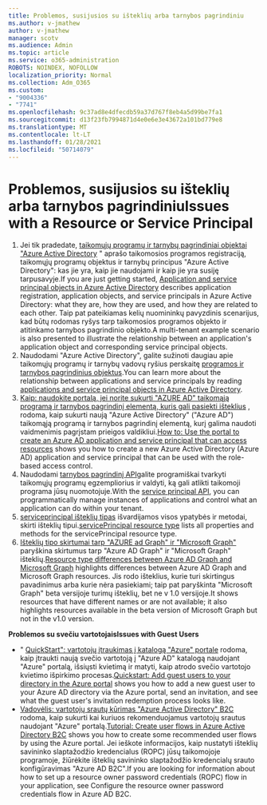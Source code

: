 ```yaml
---
title: Problemos, susijusios su išteklių arba tarnybos pagrindiniu
ms.author: v-jmathew
author: v-jmathew
manager: scotv
ms.audience: Admin
ms.topic: article
ms.service: o365-administration
ROBOTS: NOINDEX, NOFOLLOW
localization_priority: Normal
ms.collection: Adm_O365
ms.custom:
- "9004336"
- "7741"
ms.openlocfilehash: 9c37ad8e4dfecdb59a37d767f8eb4a5d99be7fa1
ms.sourcegitcommit: d13f23fb7994871d4e0e6e3e43672a101bd779e8
ms.translationtype: MT
ms.contentlocale: lt-LT
ms.lasthandoff: 01/28/2021
ms.locfileid: "50714079"
---
```

# <a name="issues-with-a-resource-or-service-principal"></a><span data-ttu-id="d3d0f-102">Problemos, susijusios su išteklių arba tarnybos pagrindiniu</span><span class="sxs-lookup"><span data-stu-id="d3d0f-102">Issues with a Resource or Service Principal</span></span>

1. <span data-ttu-id="d3d0f-103">Jei tik pradedate, [taikomųjų programų ir tarnybų pagrindiniai objektai "Azure Active Directory](https://docs.microsoft.com/azure/active-directory/develop/app-objects-and-service-principals) " aprašo taikomosios programos registraciją, taikomųjų programų objektus ir tarnybų principus "Azure Active Directory": kas jie yra, kaip jie naudojami ir kaip jie yra susiję tarpusavyje.</span><span class="sxs-lookup"><span data-stu-id="d3d0f-103">If you are just getting started, [Application and service principal objects in Azure Active Directory](https://docs.microsoft.com/azure/active-directory/develop/app-objects-and-service-principals) describes application registration, application objects, and service principals in Azure Active Directory: what they are, how they are used, and how they are related to each other.</span></span> <span data-ttu-id="d3d0f-104">Taip pat pateikiamas kelių nuomininkų pavyzdinis scenarijus, kad būtų rodomas ryšys tarp taikomosios programos objekto ir atitinkamo tarnybos pagrindinio objekto.</span><span class="sxs-lookup"><span data-stu-id="d3d0f-104">A multi-tenant example scenario is also presented to illustrate the relationship between an application's application object and corresponding service principal objects.</span></span>
2. <span data-ttu-id="d3d0f-105">Naudodami "Azure Active Directory", galite sužinoti daugiau apie taikomųjų programų ir tarnybų vadovų ryšius perskaitę [programos ir tarnybos pagrindinius objektus](https://docs.microsoft.com/azure/active-directory/develop/app-objects-and-service-principals).</span><span class="sxs-lookup"><span data-stu-id="d3d0f-105">You can learn more about the relationship between applications and service principals by reading [applications and service principal objects in Azure Active Directory](https://docs.microsoft.com/azure/active-directory/develop/app-objects-and-service-principals).</span></span>
3. <span data-ttu-id="d3d0f-106">[Kaip: naudokite portalą, jei norite sukurti "AZURE AD" taikomąją programą ir tarnybos pagrindinį elementą, kuris gali pasiekti išteklius](https://docs.microsoft.com/azure/active-directory/develop/howto-create-service-principal-portal) , rodoma, kaip sukurti naują "Azure Active Directory" ("Azure AD") taikomąją programą ir tarnybos pagrindinį elementą, kurį galima naudoti vaidmenimis pagrįstam prieigos valdikliui.</span><span class="sxs-lookup"><span data-stu-id="d3d0f-106">[How to: Use the portal to create an Azure AD application and service principal that can access resources](https://docs.microsoft.com/azure/active-directory/develop/howto-create-service-principal-portal) shows you how to create a new Azure Active Directory (Azure AD) application and service principal that can be used with the role-based access control.</span></span>
4. <span data-ttu-id="d3d0f-107">Naudodami [tarnybos pagrindinį API](https://docs.microsoft.com/graph/api/resources/serviceprincipal)galite programiškai tvarkyti taikomųjų programų egzempliorius ir valdyti, ką gali atlikti taikomoji programa jūsų nuomotojuje.</span><span class="sxs-lookup"><span data-stu-id="d3d0f-107">With the [service principal API](https://docs.microsoft.com/graph/api/resources/serviceprincipal), you can programmatically manage instances of applications and control what an application can do within your tenant.</span></span>
5. <span data-ttu-id="d3d0f-108">[serviceprincipal išteklių tipas](https://docs.microsoft.com/graph/api/resources/serviceprincipal) išvardijamos visos ypatybės ir metodai, skirti išteklių tipui.</span><span class="sxs-lookup"><span data-stu-id="d3d0f-108">[servicePrincipal resource type](https://docs.microsoft.com/graph/api/resources/serviceprincipal) lists all properties and methods for the servicePrincipal resource type.</span></span>
6. <span data-ttu-id="d3d0f-109">[Išteklių tipo skirtumai tarp "AZURE ad Graph" ir "Microsoft Graph"](https://docs.microsoft.com/graph/migrate-azure-ad-graph-resource-differences) paryškina skirtumus tarp "Azure AD Graph" ir "Microsoft Graph" išteklių.</span><span class="sxs-lookup"><span data-stu-id="d3d0f-109">[Resource type differences between Azure AD Graph and Microsoft Graph](https://docs.microsoft.com/graph/migrate-azure-ad-graph-resource-differences) highlights differences between Azure AD Graph and Microsoft Graph resources.</span></span> <span data-ttu-id="d3d0f-110">Jis rodo išteklius, kurie turi skirtingus pavadinimus arba kurie nėra pasiekiami; taip pat paryškinta "Microsoft Graph" beta versijoje turimų išteklių, bet ne v 1.0 versijoje.</span><span class="sxs-lookup"><span data-stu-id="d3d0f-110">It shows resources that have different names or are not available; it also highlights resources available in the beta version of Microsoft Graph but not in the v1.0 version.</span></span>

<span data-ttu-id="d3d0f-111">**Problemos su svečiu vartotojais**</span><span class="sxs-lookup"><span data-stu-id="d3d0f-111">**Issues with Guest Users**</span></span>

- <span data-ttu-id="d3d0f-112">" [QuickStart": vartotojų įtraukimas į katalogą "Azure" portale](https://docs.microsoft.com/azure/active-directory/external-identities/b2b-quickstart-add-guest-users-portal#prerequisites) rodoma, kaip įtraukti naują svečio vartotoją į "Azure AD" katalogą naudojant "Azure" portalą, išsiųsti kvietimą ir matyti, kaip atrodo svečio vartotojo kvietimo išpirkimo procesas.</span><span class="sxs-lookup"><span data-stu-id="d3d0f-112">[Quickstart: Add guest users to your directory in the Azure portal](https://docs.microsoft.com/azure/active-directory/external-identities/b2b-quickstart-add-guest-users-portal#prerequisites) shows you how to add a new guest user to your Azure AD directory via the Azure portal, send an invitation, and see what the guest user's invitation redemption process looks like.</span></span>
- <span data-ttu-id="d3d0f-113">[Vadovėlis: vartotojų srautų kūrimas "Azure Active Directory" B2C](https://docs.microsoft.com/azure/active-directory-b2c/tutorial-create-user-flows) rodoma, kaip sukurti kai kuriuos rekomenduojamus vartotojų srautus naudojant "Azure" portalą.</span><span class="sxs-lookup"><span data-stu-id="d3d0f-113">[Tutorial: Create user flows in Azure Active Directory B2C](https://docs.microsoft.com/azure/active-directory-b2c/tutorial-create-user-flows) shows you how to create some recommended user flows by using the Azure portal.</span></span> <span data-ttu-id="d3d0f-114">Jei ieškote informacijos, kaip nustatyti išteklių savininko slaptažodžio kredencialus (ROPC) jūsų taikomojoje programoje, žiūrėkite išteklių savininko slaptažodžio kredencialų srauto konfigūravimas "Azure AD B2C".</span><span class="sxs-lookup"><span data-stu-id="d3d0f-114">If you are looking for information about how to set up a resource owner password credentials (ROPC) flow in your application, see Configure the resource owner password credentials flow in Azure AD B2C.</span></span>
